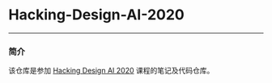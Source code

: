 # Hacking-Design-AI-2020
***
### 简介
该仓库是参加 [Hacking Design AI 2020](https://github.com/shadowcz007/Hacking-Design-AI-2020) 课程的笔记及代码仓库。

